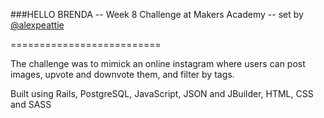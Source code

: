 ###HELLO BRENDA -- Week 8 Challenge at Makers Academy -- set by [@alexpeattie](https://github.com/alexpeattie)

==========================

The challenge was to mimick an online instagram where users can post images, upvote and downvote them, and filter by tags.

Built using Rails, PostgreSQL, JavaScript, JSON and JBuilder, HTML, CSS and SASS


